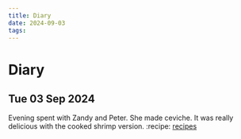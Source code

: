 ```yaml
---
title: Diary
date: 2024-09-03
tags: 
---
```

# Diary
## Tue 03 Sep 2024 
Evening spent with Zandy and Peter. She made ceviche. It was really delicious with the cooked shrimp version. :recipe: [recipes](recipes.md)
